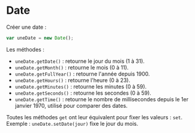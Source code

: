 # Date

Créer une date :

```js
var uneDate = new Date();
```

Les méthodes :

* `uneDate.getDate()` : retourne le jour du mois (1 à 31).
* `uneDate.getMonth()` : retourne le mois (0 à 11).
* `uneDate.getFullYear()` : retourne l'année depuis 1900.
* `uneDate.getHours()` : retourne l'heure (0 à 23).
* `uneDate.getMinutes()` : retourne les minutes (0 à 59).
* `uneDate.getSeconds()` : retourne les secondes (0 à 59).
* `uneDate.getTime()` : retourne le nombre de millisecondes depuis le 1er janvier 1970, utilisé pour comparer des dates.

Toutes les méthodes `get` ont leur équivalent pour fixer les valeurs : `set`.
Exemple : `uneDate.setDate(jour)` fixe le jour du mois.